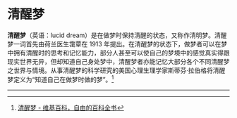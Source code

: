 # 清醒梦

**清醒梦**（英语：lucid dream）是在做梦时保持清醒的状态，又称作清明梦。清醒梦一词首先由荷兰医生霭覃在 1913 年提出。在清醒梦的状态下，做梦者可以在梦中拥有清醒时的思考和记忆能力，部分人甚至可以使自己的梦境中的感觉真实得跟现实世界无异，但却知道自己身处梦中，清醒梦者亦能记忆大部分各个不同清醒梦之世界与情境。从事清醒梦的科学研究的美国心理生理学家斯蒂芬·拉伯格将清醒梦定义为“知道自己在做梦时做的梦”。[^1]

---

[^1]: [清醒梦 - 维基百科，自由的百科全书](https://zh.wikipedia.org/wiki/%E6%B8%85%E9%86%92%E5%A4%A2)
